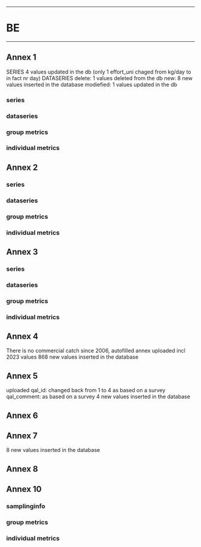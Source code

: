 -----------------------------------------------------------
# BE
-----------------------------------------------------------

## Annex 1
SERIES
4 values updated in the db (only 1 effort_uni chaged from kg/day to in fact nr day)
DATASERIES
delete:
1 values deleted from the db
new:
8 new values inserted in the database
modiefied:
1 values updated in the db
### series

### dataseries


### group metrics


### individual metrics

## Annex 2

### series

### dataseries


### group metrics


### individual metrics



## Annex 3

### series

### dataseries


### group metrics


### individual metrics



## Annex 4
There is no commercial catch since 2006, autofilled annex uploaded incl 2023 values 
868 new values inserted in the database

## Annex 5
uploaded
qal_id: changed back from 1 to 4 as based on a survey
qal_comment: as based on a survey
 4 new values inserted in the database

## Annex 6



## Annex 7
 8 new values inserted in the database


## Annex 8



## Annex 10

### samplinginfo


### group metrics


### individual metrics

